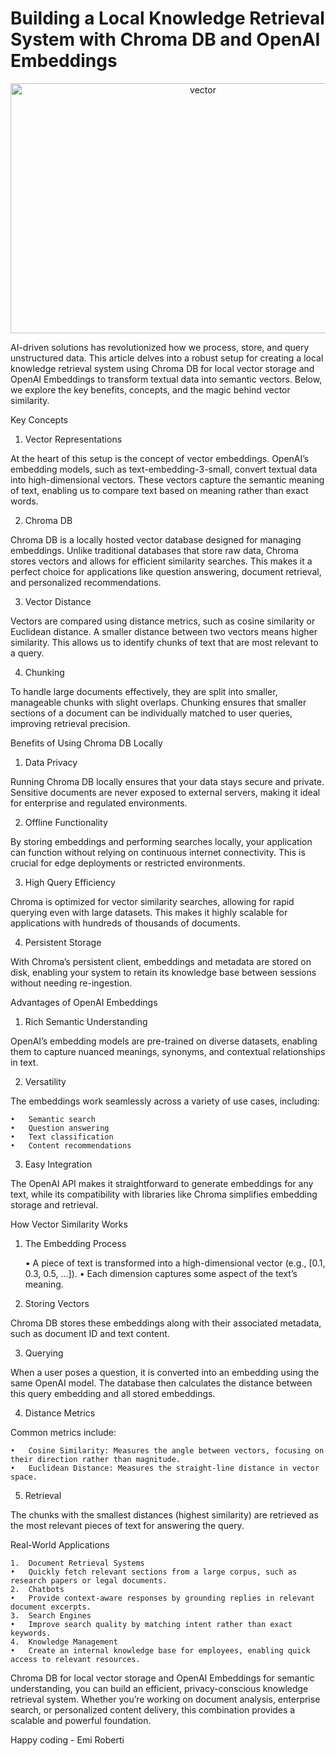 # Building a Local Knowledge Retrieval System with Chroma DB and OpenAI Embeddings

<div align="center">
  <img src="https://github.com/user-attachments/assets/54a6584f-da5b-48cc-a676-43e9523a759f" alt="vector" width="600" height="400">
</div>

AI-driven solutions has revolutionized how we process, store, and query unstructured data. This article delves into a robust setup for creating a local knowledge retrieval system using Chroma DB for local vector storage and OpenAI Embeddings to transform textual data into semantic vectors. Below, we explore the key benefits, concepts, and the magic behind vector similarity.

Key Concepts

1. Vector Representations

At the heart of this setup is the concept of vector embeddings. OpenAI’s embedding models, such as text-embedding-3-small, convert textual data into high-dimensional vectors. These vectors capture the semantic meaning of text, enabling us to compare text based on meaning rather than exact words.

2. Chroma DB

Chroma DB is a locally hosted vector database designed for managing embeddings. Unlike traditional databases that store raw data, Chroma stores vectors and allows for efficient similarity searches. This makes it a perfect choice for applications like question answering, document retrieval, and personalized recommendations.

3. Vector Distance

Vectors are compared using distance metrics, such as cosine similarity or Euclidean distance. A smaller distance between two vectors means higher similarity. This allows us to identify chunks of text that are most relevant to a query.

4. Chunking

To handle large documents effectively, they are split into smaller, manageable chunks with slight overlaps. Chunking ensures that smaller sections of a document can be individually matched to user queries, improving retrieval precision.

Benefits of Using Chroma DB Locally

1. Data Privacy

Running Chroma DB locally ensures that your data stays secure and private. Sensitive documents are never exposed to external servers, making it ideal for enterprise and regulated environments.

2. Offline Functionality

By storing embeddings and performing searches locally, your application can function without relying on continuous internet connectivity. This is crucial for edge deployments or restricted environments.

3. High Query Efficiency

Chroma is optimized for vector similarity searches, allowing for rapid querying even with large datasets. This makes it highly scalable for applications with hundreds of thousands of documents.

4. Persistent Storage

With Chroma’s persistent client, embeddings and metadata are stored on disk, enabling your system to retain its knowledge base between sessions without needing re-ingestion.

Advantages of OpenAI Embeddings

1. Rich Semantic Understanding

OpenAI’s embedding models are pre-trained on diverse datasets, enabling them to capture nuanced meanings, synonyms, and contextual relationships in text.

2. Versatility

The embeddings work seamlessly across a variety of use cases, including:

    •	Semantic search
    •	Question answering
    •	Text classification
    •	Content recommendations

3. Easy Integration

The OpenAI API makes it straightforward to generate embeddings for any text, while its compatibility with libraries like Chroma simplifies embedding storage and retrieval.

How Vector Similarity Works

1. The Embedding Process

   • A piece of text is transformed into a high-dimensional vector (e.g., [0.1, 0.3, 0.5, ...]).
   • Each dimension captures some aspect of the text’s meaning.

2. Storing Vectors

Chroma DB stores these embeddings along with their associated metadata, such as document ID and text content.

3. Querying

When a user poses a question, it is converted into an embedding using the same OpenAI model. The database then calculates the distance between this query embedding and all stored embeddings.

4. Distance Metrics

Common metrics include:

    •	Cosine Similarity: Measures the angle between vectors, focusing on their direction rather than magnitude.
    •	Euclidean Distance: Measures the straight-line distance in vector space.

5. Retrieval

The chunks with the smallest distances (highest similarity) are retrieved as the most relevant pieces of text for answering the query.

Real-World Applications

    1.	Document Retrieval Systems
    •	Quickly fetch relevant sections from a large corpus, such as research papers or legal documents.
    2.	Chatbots
    •	Provide context-aware responses by grounding replies in relevant document excerpts.
    3.	Search Engines
    •	Improve search quality by matching intent rather than exact keywords.
    4.	Knowledge Management
    •	Create an internal knowledge base for employees, enabling quick access to relevant resources.

Chroma DB for local vector storage and OpenAI Embeddings for semantic understanding, you can build an efficient, privacy-conscious knowledge retrieval system. Whether you’re working on document analysis, enterprise search, or personalized content delivery, this combination provides a scalable and powerful foundation.

Happy coding - Emi Roberti 
